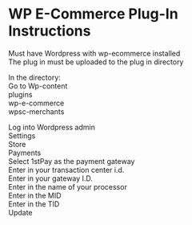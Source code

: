 WP E-Commerce Plug-In Instructions
===================

Must have Wordpress with wp-ecommerce installed  
The plug in must be uploaded to the plug in directory  

In the directory:  
Go to Wp-content  
plugins  
wp-e-commerce  
wpsc-merchants  



Log into Wordpress admin  
Settings  
Store  
Payments  
Select 1stPay as the payment gateway  
Enter in your transaction center i.d.  
Enter in your gateway I.D.  
Enter in the name of your processor  
Enter in the MID  
Enter in the TID  
Update